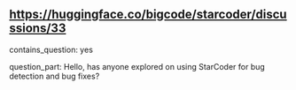 ## https://huggingface.co/bigcode/starcoder/discussions/33

contains_question: yes

question_part: Hello, has anyone explored on using StarCoder for bug detection and bug fixes?